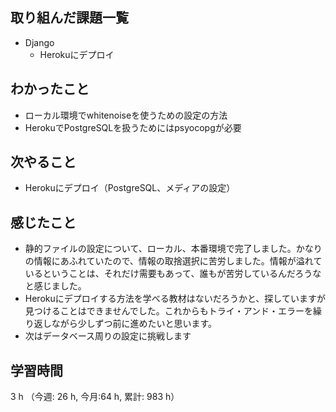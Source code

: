 ## 取り組んだ課題一覧
- Django
    - Herokuにデプロイ

## わかったこと
- ローカル環境でwhitenoiseを使うための設定の方法
- HerokuでPostgreSQLを扱うためにはpsyocopgが必要

## 次やること
- Herokuにデプロイ（PostgreSQL、メディアの設定）    

## 感じたこと
- 静的ファイルの設定について、ローカル、本番環境で完了しました。かなりの情報にあふれていたので、情報の取捨選択に苦労しました。情報が溢れているということは、それだけ需要もあって、誰もが苦労しているんだろうなと感じました。
- Herokuにデプロイする方法を学べる教材はないだろうかと、探していますが見つけることはできませんでした。これからもトライ・アンド・エラーを繰り返しながら少しずつ前に進めたいと思います。
- 次はデータベース周りの設定に挑戦します

    
## 学習時間
3 h （今週: 26 h, 今月:64 h, 累計: 983 h）